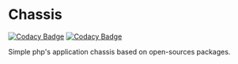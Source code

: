 # Chassis

[![Codacy Badge](https://api.codacy.com/project/badge/Grade/4fe96a94901a4cbaa828e93140a3a8ec)](https://www.codacy.com/app/dohernandez/chassis?utm_source=github.com&amp;utm_medium=referral&amp;utm_content=dohernandez/chassis&amp;utm_campaign=Badge_Grade)
[![Codacy Badge](https://api.codacy.com/project/badge/Coverage/4fe96a94901a4cbaa828e93140a3a8ec)](https://www.codacy.com/app/dohernandez/chassis?utm_source=github.com&utm_medium=referral&utm_content=dohernandez/chassis&utm_campaign=Badge_Coverage)

Simple php's application chassis based on open-sources packages.